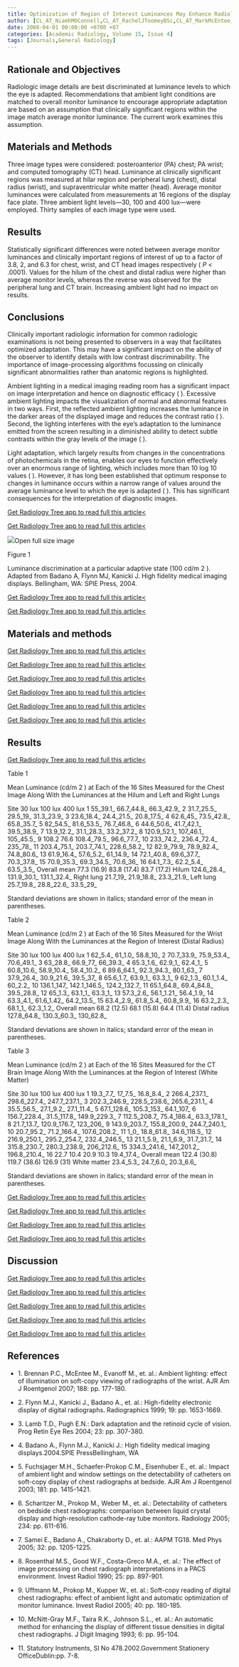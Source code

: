```yaml
---
title: Optimization of Region of Interest Luminances May Enhance Radiologists’ Light Adaptation
author: [CL_AT_NiamhMOConnell,CL_AT_RachelJToomeyBSc,CL_AT_MarkMcEntee,CL_AT_JohnRyanPhD,CL_AT_JohnStowe,CL_AT_AdrianAdams,CL_AT_PatrickCBrennanPhD]
date: 2008-04-01 00:00:00 +0700 +07
categories: [Academic Radiology, Volume 15, Issue 4]
tags: [Journals,General Radiology]
---
```

## Rationale and Objectives

Radiologic image details are best discriminated at luminance levels to which the eye is adapted. Recommendations that ambient light conditions are matched to overall monitor luminance to encourage appropriate adaptation are based on an assumption that clinically significant regions within the image match average monitor luminance. The current work examines this assumption.

## Materials and Methods

Three image types were considered: posteroanterior (PA) chest; PA wrist; and computed tomography (CT) head. Luminance at clinically significant regions was measured at hilar region and peripheral lung (chest), distal radius (wrist), and supraventricular white matter (head). Average monitor luminances were calculated from measurements at 16 regions of the display face plate. Three ambient light levels—30, 100 and 400 lux—were employed. Thirty samples of each image type were used.

## Results

Statistically significant differences were noted between average monitor luminances and clinically important regions of interest of up to a factor of 3.8, 2, and 6.3 for chest, wrist, and CT head images respectively ( _P_ < .0001). Values for the hilum of the chest and distal radius were higher than average monitor levels, whereas the reverse was observed for the peripheral lung and CT brain. Increasing ambient light had no impact on results.

## Conclusions

Clinically important radiologic information for common radiologic examinations is not being presented to observers in a way that facilitates optimized adaptation. This may have a significant impact on the ability of the observer to identify details with low contrast discriminability. The importance of image-processing algorithms focussing on clinically significant abnormalities rather than anatomic regions is highlighted.

Ambient lighting in a medical imaging reading room has a significant impact on image interpretation and hence on diagnostic efficacy ( ). Excessive ambient lighting impacts the visualization of normal and abnormal features in two ways. First, the reflected ambient lighting increases the luminance in the darker areas of the displayed image and reduces the contrast ratio ( ). Second, the lighting interferes with the eye’s adaptation to the luminance emitted from the screen resulting in a diminished ability to detect subtle contrasts within the gray levels of the image ( ).

Light adaptation, which largely results from changes in the concentrations of photochemicals in the retina, enables our eyes to function effectively over an enormous range of lighting, which includes more than 10 log  10 values ( ). However, it has long been established that optimum response to changes in luminance occurs within a narrow range of values around the average luminance level to which the eye is adapted ( ). This has significant consequences for the interpretation of diagnostic images.

[Get Radiology Tree app to read full this article<](https://clinicalpub.com/app)

[Get Radiology Tree app to read full this article<](https://clinicalpub.com/app)

![](https://d1niluoi1dd30v.cloudfront.net/10766332/S1076633208X00030/S1076633207006812/gr1.jpg?Signature=cJy0LiX1bgnVo47m0uOVOCpg7f4QyeuAB%7EiYw38xNiZqVrdzXoThRSHbpAmbzddIQsZ2L83DD80VJ7NeTT5HgKcqiT%7ENZoEhG3KgVMXj8wKcM%7Exg-Ev1Gala8%7E-Afl1eZyzBGnSWri0jMd21YayvVIaBNLWRPTB0yxHRHd5HUNI_&Expires=1669524739&Key-Pair-Id=APKAICLNFGBCWWYGVIZQ)Open full size image

Figure 1


Luminance discrimination at a particular adaptive state (100 cd/m  2  ). Adapted from Badano A, Flynn MJ, Kanicki J. High fidelity medical imaging displays. Bellingham, WA: SPIE Press, 2004.


[Get Radiology Tree app to read full this article<](https://clinicalpub.com/app)

[Get Radiology Tree app to read full this article<](https://clinicalpub.com/app)

## Materials and methods

[Get Radiology Tree app to read full this article<](https://clinicalpub.com/app)

[Get Radiology Tree app to read full this article<](https://clinicalpub.com/app)

[Get Radiology Tree app to read full this article<](https://clinicalpub.com/app)

[Get Radiology Tree app to read full this article<](https://clinicalpub.com/app)

[Get Radiology Tree app to read full this article<](https://clinicalpub.com/app)

[Get Radiology Tree app to read full this article<](https://clinicalpub.com/app)

## Results

[Get Radiology Tree app to read full this article<](https://clinicalpub.com/app)

Table 1


Mean Luminance (cd/m  2  ) at Each of the 16 Sites Measured for the Chest Image Along With the Luminances at the Hilum and Left and Right Lungs


Site 30 lux 100 lux 400 lux 1 55_39.1_ 66.7_44.8_ 66.3_42.9_ 2 31.7_25.5_ 29.5_19_ 31.3_23.9_ 3 23.6_18.4_ 24.4_21.5_ 20.8_17.5_ 4 62.6_45_ 73.5_42.8_ 65.8_35.7_ 5 82_54.5_ 81.6_53.5_ 76.7_46.8_ 6 44.6_50.6_ 41.7_42.1_ 39.5_38.9_ 7 13.9_12.2_ 31.1_28.3_ 33.2_37.2_ 8 120.9_52.1_ 107_46.1_ 105_45.5_ 9 108.2 76.6 108.4_79.5_ 96.6_77.7_ 10 233_74.2_ 236.4_72.4_ 235_78_ 11 203.4_75.1_ 203.7_74.1_ 228.6_58.2_ 12 82.9_79.9_ 78.9_82.4_ 74.8_80.6_ 13 61.9_16.4_ 57.6_5.2_ 61_14.9_ 14 72.1_40.8_ 69.6_37.7_ 70.3_37.8_ 15 70.9_35.3_ 69.3_34.5_ 70.6_36_ 16 64.1_7.3_ 62.2_5.4_ 63.5_3.5_ Overall mean 77.3 (16.9) 83.8 (17.4) 83.7 (17.2) Hilum 124.6_28.4_ 131.9_30.1_ 131.1_32.4_ Right lung 21.7_19_ 21.9_18.8_ 23.3_21.9_ Left lung 25.7_19.8_ 28.8_22.6_ 33.5_29_

Standard deviations are shown in italics; standard error of the mean in parentheses.


Table 2


Mean Luminance (cd/m  2  ) at Each of the 16 Sites Measured for the Wrist Image Along With the Luminances at the Region of Interest (Distal Radius)


Site 30 lux 100 lux 400 lux 1 62_5.4_ 61_1.0_ 58.8_10_ 2 70.7_33.9_ 75.9_53.4_ 70.6_49.1_ 3 63_28.8_ 66.9_77_ 66_39.3_ 4 65.3_1.6_ 62.9_1_ 62.4_1_ 5 60.8_10.6_ 58.9_10.4_ 58.4_10.2_ 6 89.6_64.1_ 92.3_94.3_ 80.1_63_ 7 37.9_26.4_ 30.9_21.6_ 39.5_37_ 8 65.6_1.7_ 63.9_1_ 63.3_1_ 9 62_1.3_ 60.1_1.4_ 60_2.2_ 10 136.1_147_ 142.1_146.5_ 124.2_132.7_ 11 65.1_64.8_ 69.4_84.8_ 39.5_28.8_ 12 65_1.3_ 63.1_1_ 63.3_1_ 13 57.3_2.6_ 56.1_1.21_ 56.4_1.9_ 14 63.3_4.1_ 61.6_1.42_ 64.2_13.5_ 15 63.4_2.9_ 61.8_5.4_ 60.8_9.9_ 16 63.2_2.3_ 68.1_1_ 62.3_1.2_ Overall mean 68.2 (12.5) 68.1 (15.8) 64.4 (11.4) Distal radius 127.8_64.8_ 130.3_60.3_ 130_62.8_

Standard deviations are shown in italics; standard error of the mean in parentheses.


Table 3


Mean Luminance (cd/m  2  ) at Each of the 16 Sites Measured for the CT Brain Image Along With the Luminances at the Region of Interest (White Matter)


Site 30 lux 100 lux 400 lux 1 19.3_7.7_ 17_7.5_ 16.8_8.4_ 2 266.4_237.1_ 298.6_227.4_ 247.7_237.1_ 3 202.3_246.9_ 228.5_238.6_ 265.6_231.1_ 4 35.5_56.5_ 27.1_9.2_ 27.1_11.4_ 5 67.1_128.6_ 105.3_153_ 64.1_107_ 6 156.7_228.4_ 31.5_117.8_ 149.9_229.3_ 7 112.5_208.7_ 75.4_186.4_ 63.3_178.1_ 8 21.7_13.7_ 120.9_176.7_ 123_206_ 9 143.9_203.7_ 155.8_200.9_ 244.7_240.1_ 10 20.7_95.2_ 71.2_166.4_ 107.6_208.2_ 11 1_0_ 18.8_61.8_ 34.6_118.5_ 12 216.9_250.1_ 295.2_254.7_ 232.4_246.5_ 13 21.1_5.9_ 21.1_6.9_ 31.7_31.7_ 14 315.8_230.7_ 280.3_238.9_ 206_212.6_ 15 334.3_241.6_ 147_201.2_ 196.8_210.4_ 16 22.7 10.4 20.9 10.3 19.4_17.4_ Overall mean 122.4 (30.8) 119.7 (38.6) 126.9 (31) White matter 23.4_5.3_ 24.7_6.0_ 20.3_6.6_

Standard deviations are shown in italics; standard error of the mean in parentheses.


[Get Radiology Tree app to read full this article<](https://clinicalpub.com/app)

[Get Radiology Tree app to read full this article<](https://clinicalpub.com/app)

[Get Radiology Tree app to read full this article<](https://clinicalpub.com/app)

[Get Radiology Tree app to read full this article<](https://clinicalpub.com/app)

## Discussion

[Get Radiology Tree app to read full this article<](https://clinicalpub.com/app)

[Get Radiology Tree app to read full this article<](https://clinicalpub.com/app)

[Get Radiology Tree app to read full this article<](https://clinicalpub.com/app)

[Get Radiology Tree app to read full this article<](https://clinicalpub.com/app)

[Get Radiology Tree app to read full this article<](https://clinicalpub.com/app)

## References

- 1\. Brennan P.C., McEntee M., Evanoff M., et. al.: Ambient lighting: effect of illumination on soft-copy viewing of radiographs of the wrist. AJR Am J Roentgenol 2007; 188: pp. 177-180.


- 2\. Flynn M.J., Kanicki J., Badano A., et. al.: High-fidelity electronic display of digital radiographs. Radiographics 1999; 19: pp. 1653-1669.


- 3\. Lamb T.D., Pugh E.N.: Dark adaptation and the retinoid cycle of vision. Prog Retin Eye Res 2004; 23: pp. 307-380.


- 4\. Badano A., Flynn M.J., Kanicki J.: High fidelity medical imaging displays.2004.SPIE PressBellingham, WA


- 5\. Fuchsjager M.H., Schaefer-Prokop C.M., Eisenhuber E., et. al.: Impact of ambient light and window settings on the detectability of catheters on soft-copy display of chest radiographs at bedside. AJR Am J Roentgenol 2003; 181: pp. 1415-1421.


- 6\. Scharitzer M., Prokop M., Weber M., et. al.: Detectability of catheters on bedside chest radiographs: comparison between liquid crystal display and high-resolution cathode-ray tube monitors. Radiology 2005; 234: pp. 611-616.


- 7\. Samei E., Badano A., Chakraborty D., et. al.: AAPM TG18. Med Phys 2005; 32: pp. 1205-1225.


- 8\. Rosenthal M.S., Good W.F., Costa-Greco M.A., et. al.: The effect of image processing on chest radiograph interpretations in a PACS environment. Invest Radiol 1990; 25: pp. 897-901.


- 9\. Uffmann M., Prokop M., Kupper W., et. al.: Soft-copy reading of digital chest radiographs: effect of ambient light and automatic optimization of monitor luminance. Invest Radiol 2005; 40: pp. 180-185.


- 10\. McNitt-Gray M.F., Taira R.K., Johnson S.L., et. al.: An automatic method for enhancing the display of different tissue densities in digital chest radiographs. J Digit Imaging 1993; 6: pp. 95-104.


- 11\. Statutory Instruments, SI No 478.2002.Government Stationery OfficeDublin:pp. 7-8.